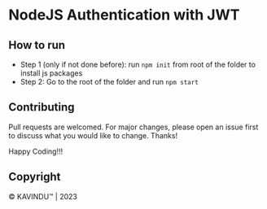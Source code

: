 # NodeJS Authentication with JWT 

## How to run
- Step 1 (only if not done before): run `npm init` from root of the folder to install js packages
- Step 2: Go to the root of the folder and run `npm start`

## Contributing
Pull requests are welcomed. For major changes, please open an issue first to discuss what you would like to change. Thanks!

Happy Coding!!!

## Copyright
© KAVINDU™ | 2023
